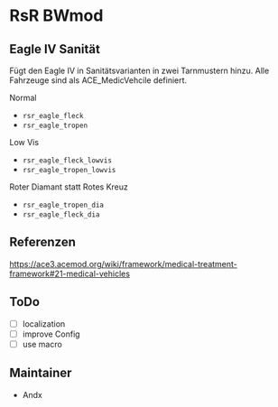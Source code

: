 # RsR BWmod

## Eagle IV Sanität

Fügt den Eagle IV in Sanitätsvarianten in zwei Tarnmustern hinzu. Alle Fahrzeuge sind als ACE_MedicVehcile definiert.

Normal

- `rsr_eagle_fleck`
- `rsr_eagle_tropen`

Low Vis

- `rsr_eagle_fleck_lowvis`
- `rsr_eagle_tropen_lowvis`

Roter Diamant statt Rotes Kreuz

- `rsr_eagle_tropen_dia`
- `rsr_eagle_fleck_dia`

## Referenzen

<https://ace3.acemod.org/wiki/framework/medical-treatment-framework#21-medical-vehicles>

## ToDo

- [ ] localization
- [ ] improve Config
- [ ] use macro

## Maintainer

- Andx
